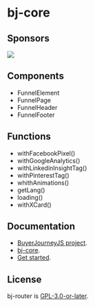 # bj-core

## Sponsors
[<img src="https://www.conference.com.mx/web/image/website/3/logo/Conference?unique=cb769b7">](https://www.conference.com.mx/comercializacion-digital)

## Components
- FunnelElement
- FunnelPage
- FunnelHeader
- FunnelFooter

## Functions
- withFacebookPixel()
- withGoogleAnalytics()
- withLinkedinInsightTag()
- withPinterestTag()
-  whithAnimations()
- getLang()
- loading()
- withXCard()

## Documentation 
- [BuyerJourneyJS project](https://buyerjourney.ninja/).
- [bj-core](https://buyerjourney.ninja/bj-core).
- [Get started](https://buyerjourney.ninja/get-started).

## License
bj-router is [GPL-3.0-or-later](./LICENSE).